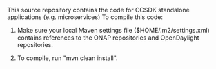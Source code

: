 This source repository contains the code for CCSDK standalone applications
(e.g. microservices)
To compile this code:

1. Make sure your local Maven settings file ($HOME/.m2/settings.xml) contains references to the ONAP repositories and OpenDaylight repositories.

2. To compile, run "mvn clean install".

